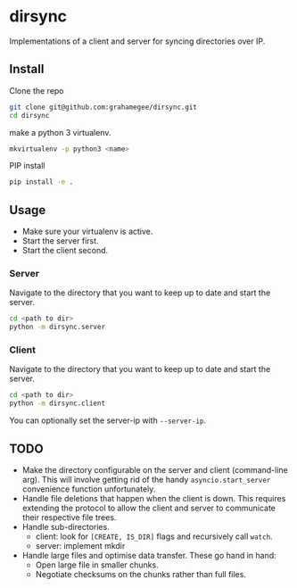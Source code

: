 # dirsync

Implementations of a client and server for syncing directories over IP.

## Install

Clone the repo

``` bash
git clone git@github.com:grahamegee/dirsync.git
cd dirsync
```

make a python 3 virtualenv.

``` bash
mkvirtualenv -p python3 <name>
```

PIP install

```bash
pip install -e .
```

## Usage

* Make sure your virtualenv is active.
* Start the server first.
* Start the client second.

### Server

Navigate to the directory that you want to keep up to date and start the server.
```bash
cd <path to dir>
python -m dirsync.server
```

### Client 

Navigate to the directory that you want to keep up to date and start the server.
```bash
cd <path to dir>
python -m dirsync.client
```

You can optionally set the server-ip with `--server-ip`.

## TODO

* Make the directory configurable on the server and client (command-line arg).
  This will involve getting rid of the handy `asyncio.start_server`
  convenience function unfortunately.
* Handle file deletions that happen when the client is down.
  This requires extending the protocol to allow the client and server to
  communicate their respective file trees.
* Handle sub-directories.
  * client: look for `[CREATE, IS_DIR]` flags and recursively call `watch`.
  * server: implement mkdir
* Handle large files and optimise data transfer.
  These go hand in hand:
  * Open large file in smaller chunks.
  * Negotiate checksums on the chunks rather than full files.

